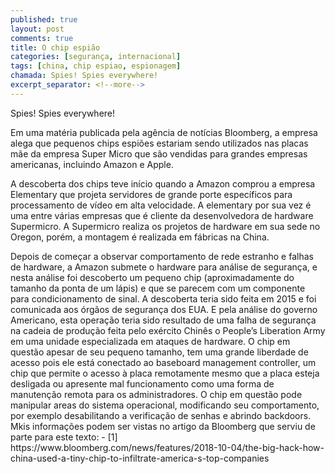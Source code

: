 ```yaml
---
published: true
layout: post
comments: true
title: O chip espião
categories: [segurança, internacional]
tags: [china, chip espiao, espionagem]
chamada: Spies! Spies everywhere!
excerpt_separator: <!--more-->
---
```

Spies! Spies everywhere!
<!--more-->
<p>Em uma matéria publicada pela agência de notícias Bloomberg, a empresa alega que pequenos chips espiões estariam sendo utilizados nas placas mãe da empresa Super Micro que são vendidas para grandes empresas americanas, incluindo Amazon e Apple. </p>
<p>A descoberta dos chips teve início quando a Amazon comprou a empresa Elementary que projeta servidores de grande porte específicos para processamento de vídeo em alta velocidade. A elementary por sua vez é uma entre várias empresas que é cliente da desenvolvedora de hardware Supermicro. A Supermicro realiza os projetos de hardware em sua sede no Oregon, porém, a montagem é realizada em fábricas na China. </p>
Depois de começar a observar comportamento de rede estranho e falhas de hardware, a Amazon submete o hardware para análise de segurança, e nesta análise foi descoberto um pequeno chip (aproximadamente do tamanho da ponta de um lápis) e que se parecem com um componente para condicionamento de sinal. A descoberta teria sido feita em 2015 e foi comunicada aos órgãos de segurança dos EUA. E pela análise do governo Americano, esta operação teria sido resultado de uma falha de segurança na cadeia de produção feita pelo exército Chinês o People’s Liberation Army em uma unidade especializada em ataques de hardware.
O chip em questão apesar de seu pequeno tamanho, tem uma grande liberdade de acesso pois ele está conectado ao baseboard management controller, um chip que permite o acesso à placa remotamente mesmo que a placa esteja desligada ou apresente mal funcionamento como uma forma de manutenção remota para os administradores. O chip em questão pode manipular areas do sistema operacional, modificando seu comportamento, por exemplo desabilitando a verificação de senhas e abrindo backdoors.
Mkis informações podem ser vistas no artigo da Bloomberg que serviu de parte para este texto:
- [1] https://www.bloomberg.com/news/features/2018-10-04/the-big-hack-how-china-used-a-tiny-chip-to-infiltrate-america-s-top-companies
